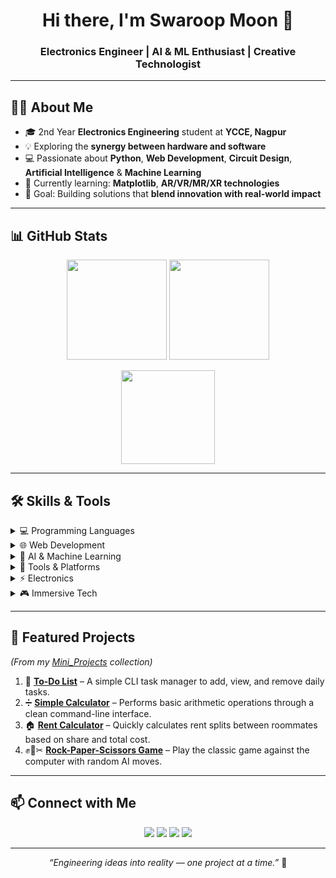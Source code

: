 <h1 align="center">Hi there, I'm Swaroop Moon 👋</h1>
<h3 align="center">Electronics Engineer | AI & ML Enthusiast | Creative Technologist</h3>

---

## 🧑‍💻 About Me  
- 🎓 2nd Year **Electronics Engineering** student at **YCCE, Nagpur**  
- 💡 Exploring the **synergy between hardware and software**  
- 💻 Passionate about **Python**, **Web Development**, **Circuit Design**, **Artificial Intelligence** & **Machine Learning**  
- 🎯 Currently learning: **Matplotlib**, **AR/VR/MR/XR technologies**  
- 🚀 Goal: Building solutions that **blend innovation with real-world impact**  

---

## 📊 GitHub Stats  
<p align="center">
  <img src="https://github-readme-stats.vercel.app/api?username=SwaroopMoon&show_icons=true&theme=radical" height="160px"/>
  <img src="https://github-readme-stats.vercel.app/api/top-langs/?username=SwaroopMoon&layout=compact&theme=radical" height="160px"/>
</p>
<p align="center">
  <img src="https://streak-stats.demolab.com?user=SwaroopMoon&theme=radical" height="150px"/>
</p>

---

## 🛠️ Skills & Tools

<details>
<summary>💻 Programming Languages</summary>

![Python](https://img.shields.io/badge/Python-3670A0?style=for-the-badge&logo=python&logoColor=ffdd54)  
![C](https://img.shields.io/badge/C-00599C?style=for-the-badge&logo=c&logoColor=white)  

</details>

<details>
<summary>🌐 Web Development</summary>

![HTML5](https://img.shields.io/badge/HTML5-E34F26?style=for-the-badge&logo=html5&logoColor=white)  
![CSS3](https://img.shields.io/badge/CSS3-1572B6?style=for-the-badge&logo=css3&logoColor=white)  
![JavaScript](https://img.shields.io/badge/JavaScript-F7DF1E?style=for-the-badge&logo=javascript&logoColor=black)  

</details>

<details>
<summary>🤖 AI & Machine Learning</summary>

![TensorFlow](https://img.shields.io/badge/TensorFlow-FF6F00?style=for-the-badge&logo=tensorflow&logoColor=white)  
![Scikit-learn](https://img.shields.io/badge/Scikit--learn-F7931E?style=for-the-badge&logo=scikit-learn&logoColor=white)  
![Pandas](https://img.shields.io/badge/Pandas-150458?style=for-the-badge&logo=pandas&logoColor=white)  
![NumPy](https://img.shields.io/badge/NumPy-013243?style=for-the-badge&logo=numpy&logoColor=white)  

</details>

<details>
<summary>🧰 Tools & Platforms</summary>

![Git](https://img.shields.io/badge/Git-F05032?style=for-the-badge&logo=git&logoColor=white)  
![GitHub](https://img.shields.io/badge/GitHub-181717?style=for-the-badge&logo=github&logoColor=white)  
![VS Code](https://img.shields.io/badge/VS%20Code-007ACC?style=for-the-badge&logo=visual-studio-code&logoColor=white)  

</details>

<details>
<summary>⚡ Electronics</summary>

![Circuit Design](https://img.shields.io/badge/Circuit%20Design-blue?style=for-the-badge)  
![Microcontrollers](https://img.shields.io/badge/Microcontrollers-learning-informational?style=for-the-badge)  

</details>

<details>
<summary>🎮 Immersive Tech</summary>

![Augmented Reality](https://img.shields.io/badge/Augmented%20Reality-008080?style=for-the-badge)  
![Virtual Reality](https://img.shields.io/badge/Virtual%20Reality-4B0082?style=for-the-badge)  
![Mixed Reality](https://img.shields.io/badge/Mixed%20Reality-800080?style=for-the-badge)  
![Extended Reality](https://img.shields.io/badge/Extended%20Reality-000000?style=for-the-badge)  

</details>

---

## 🚀 Featured Projects  
*(From my [Mini_Projects](https://github.com/SwaroopMoon/Python/tree/main/Mini_Projects) collection)*

1. 📝 **[To-Do List](https://github.com/SwaroopMoon/Python/blob/main/Mini_Projects/01_To-Do-List.py)** – A simple CLI task manager to add, view, and remove daily tasks.  
2. ➗ **[Simple Calculator](https://github.com/SwaroopMoon/Python/blob/main/Mini_Projects/02_simple_calculator.py)** – Performs basic arithmetic operations through a clean command-line interface.  
3. 🏠 **[Rent Calculator](https://github.com/SwaroopMoon/Python/blob/main/Mini_Projects/03_Rent_Calculator.py)** – Quickly calculates rent splits between roommates based on share and total cost.  
4. ✊📄✂ **[Rock-Paper-Scissors Game](https://github.com/SwaroopMoon/Python/blob/main/Mini_Projects/04_Rock-Paper-Scissor_Game.py)** – Play the classic game against the computer with random AI moves.  

---

## 📫 Connect with Me  
<p align="center"> 
  <a href="https://www.linkedin.com/in/swaroop-moon/"><img src="https://img.shields.io/badge/LinkedIn-0A66C2?style=for-the-badge&logo=linkedin&logoColor=white"/></a> 
  <a href="https://github.com/SwaroopMoon"><img src="https://img.shields.io/badge/GitHub-181717?style=for-the-badge&logo=github&logoColor=white"/></a> 
  <a href="https://x.com/SwaroopMoon"><img src="https://img.shields.io/badge/Twitter-000000?style=for-the-badge&logo=twitter&logoColor=white"/></a> 
  <a href="mailto:swaroopmoon@gmail.com"><img src="https://img.shields.io/badge/Email-D14836?style=for-the-badge&logo=gmail&logoColor=white"/></a> 
</p>



---

<p align="center"><i>“Engineering ideas into reality — one project at a time.”</i> 🌟</p>
